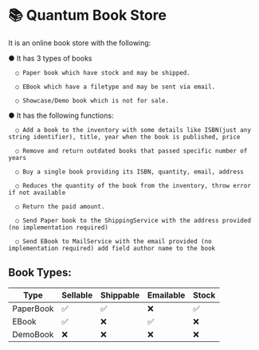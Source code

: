 # 📚 Quantum Book Store
It is an online book store with the following: 

● It has 3 types of books

      ○ Paper book which have stock and may be shipped.
      
      ○ EBook which have a filetype and may be sent via email.
      
      ○ Showcase/Demo book which is not for sale.


  
   
● It has the following functions: 

      ○ Add a book to the inventory with some details like ISBN(just any string identifier), title, year when the book is published, price 
      
      ○ Remove and return outdated books that passed specific number of years 
      
      ○ Buy a single book providing its ISBN, quantity, email, address
      
      ○ Reduces the quantity of the book from the inventory, throw error if not available 
      
      ○ Return the paid amount. 
      
      ○ Send Paper book to the ShippingService with the address provided (no implementation required) 
      
      ○ Send EBook to MailService with the email provided (no implementation required) add field author name to the book 

Book Types:
---------------------------------------------------------
| Type       | Sellable | Shippable | Emailable | Stock |
|------------|----------|-----------|-----------|-------|
| PaperBook  | ✅       | ✅       | ❌        | ✅   |
| EBook      | ✅       | ❌       | ✅        | ❌   |
| DemoBook   | ❌       | ❌       | ❌        | ❌   |
